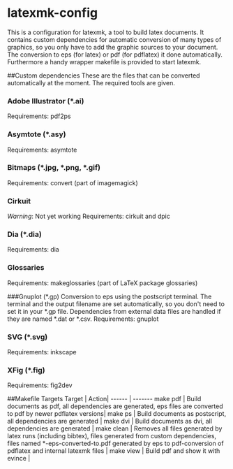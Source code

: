 latexmk-config
==============

This is a configuration for latexmk, a  tool to build latex documents.
It contains custom dependencies for automatic conversion of many types of graphics, so you only have to add the graphic sources to your document. The conversion to eps (for latex) or pdf (for pdflatex) it done automatically.
Furthermore a handy wrapper makefile is provided to start latexmk.

##Custom dependencies
These are the files that can be converted automatically at the moment. The required tools are given.

### Adobe Illustrator (*.ai)
Requirements: pdf2ps

### Asymtote (*.asy)
Requirements: asymtote

### Bitmaps (*.jpg, *.png, *.gif)
Requirements: convert (part of imagemagick)

### Cirkuit
*Warning*: Not yet working
Requirements: cirkuit and dpic

### Dia (*.dia)
Requirements: dia

### Glossaries
Requirements: makeglossaries (part of LaTeX package glossaries)

###Gnuplot (*.gp)
Conversion to eps using the postscript terminal. The terminal and the output filename are set automatically, so you don't need to set it in your *.gp file. Dependencies from external data files are handled if they are named *.dat or *.csv.
Requirements: gnuplot


### SVG (*.svg)
Requirements: inkscape

### XFig (*.fig)
Requirements: fig2dev


##Makefile Targets
Target | Action|
------ | -------
make pdf | Build documents as pdf, all dependencies are generated, eps files are converted to pdf by newer pdflatex versions|
make ps | Build documents as postscript, all dependencies are generated |
make dvi | Build documents as dvi, all dependencies are generated |
make clean | Removes all files generated by latex runs (including bibtex), files generated from custom dependencies, files named *-eps-converted-to.pdf generated by eps to pdf-conversion of pdflatex and internal latexmk files |
make view | Build pdf and show it with evince |







